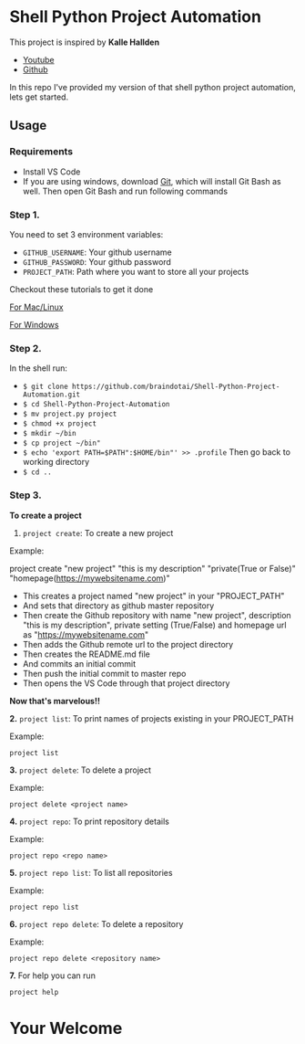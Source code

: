 # __Shell Python Project Automation__

This project is inspired by __Kalle Hallden__

- [Youtube](https://www.youtube.com/watch?v=7Y8Ppin12r4)
- [Github](https://github.com/KalleHallden/ProjectInitializationAutomation)

In this repo I've provided my version of that shell python project automation, lets get started.

## Usage

### Requirements

- Install VS Code
- If you are using windows, download [Git](https://git-scm.com/download/win), which will install Git Bash as well. Then open Git Bash and run following commands

### Step 1.
You need to set 3 environment variables:

- `GITHUB_USERNAME`: Your github username
- `GITHUB_PASSWORD`: Your github password
- `PROJECT_PATH`: Path where you want to store all your projects

Checkout these tutorials to get it done

[For Mac/Linux](https://www.youtube.com/watch?v=5iWhQWVXosU)

[For Windows](https://www.youtube.com/watch?v=IolxqkL7cD8)

### Step 2.

In the shell run:
- `$ git clone https://github.com/braindotai/Shell-Python-Project-Automation.git`
- `$ cd Shell-Python-Project-Automation`
- `$ mv project.py project`
- `$ chmod +x project`
- `$ mkdir ~/bin`
- `$ cp project ~/bin"`
- `$ echo 'export PATH=$PATH":$HOME/bin"' >> .profile`
Then go back to working directory
- `$ cd ..`

### Step 3.

__To create a project__
1. `project create`: To create a new project

 Example:

 project create "new project" "this is my description" "private(True or False)" "homepage(https://mywebsitename.com)"

- This creates a project named "new project" in your "PROJECT_PATH"
- And sets that directory as github master repository
- Then create the Github repository with name "new project", description "this is my description", private setting (True/False) and homepage url as "https://mywebsitename.com"
- Then adds the Github remote url to the project directory
- Then creates the README.md file
- And commits an initial commit
- Then push the initial commit to master repo
- Then opens the VS Code through that project directory

__Now that's marvelous!!__

__2.__ `project list`: To print names of projects existing in your PROJECT_PATH
 
Example:
 
    project list

__3.__ `project delete`: To delete a project

Example:
 
    project delete <project name>

__4.__ `project repo`: To print repository details
 
Example:
 
    project repo <repo name>

__5.__ `project repo list`: To list all repositories
 
Example:
 
    project repo list

__6.__ `project repo delete`: To delete a repository
 
Example:
 
    project repo delete <repository name>

__7.__ For help you can run

    project help

# __Your Welcome__
